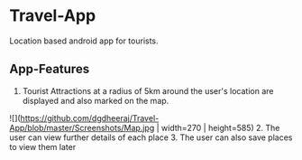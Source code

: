 # Travel-App
Location based android app for tourists. 

## App-Features
1. Tourist Attractions at a radius of 5km around the user's location are displayed and also marked on the map. 
<!-- <img src="https://github.com/dgdheeraj/Travel-App/blob/master/Screenshots/Map.jpg" width="270" height="585"> -->
<!-- <img src="https://github.com/dgdheeraj/Travel-App/blob/master/Screenshots/List.jpg" width="270" height="585"> -->
![](https://github.com/dgdheeraj/Travel-App/blob/master/Screenshots/Map.jpg | width=270 | height=585) 
2. The user can view further details of each place
3. The user can also save places to view them later


